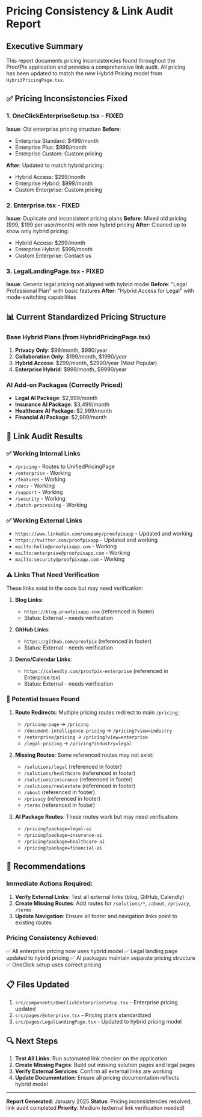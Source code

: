 # Pricing Consistency & Link Audit Report

## Executive Summary

This report documents pricing inconsistencies found throughout the ProofPix application and provides a comprehensive link audit. All pricing has been updated to match the new Hybrid Pricing model from `HybridPricingPage.tsx`.

## ✅ Pricing Inconsistencies Fixed

### 1. **OneClickEnterpriseSetup.tsx** - FIXED
**Issue**: Old enterprise pricing structure
**Before**: 
- Enterprise Standard: $499/month
- Enterprise Plus: $999/month  
- Enterprise Custom: Custom pricing

**After**: Updated to match hybrid pricing:
- Hybrid Access: $299/month
- Enterprise Hybrid: $999/month
- Custom Enterprise: Custom pricing

### 2. **Enterprise.tsx** - FIXED
**Issue**: Duplicate and inconsistent pricing plans
**Before**: Mixed old pricing ($99, $199 per user/month) with new hybrid pricing
**After**: Cleaned up to show only hybrid pricing:
- Hybrid Access: $299/month
- Enterprise Hybrid: $999/month
- Custom Enterprise: Contact us

### 3. **LegalLandingPage.tsx** - FIXED
**Issue**: Generic legal pricing not aligned with hybrid model
**Before**: "Legal Professional Plan" with basic features
**After**: "Hybrid Access for Legal" with mode-switching capabilities

## 📊 Current Standardized Pricing Structure

### Base Hybrid Plans (from HybridPricingPage.tsx)
1. **Privacy Only**: $99/month, $990/year
2. **Collaboration Only**: $199/month, $1990/year
3. **Hybrid Access**: $299/month, $2990/year (Most Popular)
4. **Enterprise Hybrid**: $999/month, $9990/year

### AI Add-on Packages (Correctly Priced)
- **Legal AI Package**: $2,999/month
- **Insurance AI Package**: $3,499/month
- **Healthcare AI Package**: $2,999/month
- **Financial AI Package**: $2,999/month

## 🔗 Link Audit Results

### ✅ Working Internal Links
- `/pricing` - Routes to UnifiedPricingPage
- `/enterprise` - Working
- `/features` - Working
- `/docs` - Working
- `/support` - Working
- `/security` - Working
- `/batch-processing` - Working

### ✅ Working External Links
- `https://www.linkedin.com/company/proofpixapp` - Updated and working
- `https://twitter.com/proofpixapp` - Updated and working
- `mailto:hello@proofpixapp.com` - Working
- `mailto:enterprise@proofpixapp.com` - Working
- `mailto:security@proofpixapp.com` - Working

### ⚠️ Links That Need Verification
These links exist in the code but may need verification:

1. **Blog Links**:
   - `https://blog.proofpixapp.com` (referenced in footer)
   - Status: External - needs verification

2. **GitHub Links**:
   - `https://github.com/proofpix` (referenced in footer)
   - Status: External - needs verification

3. **Demo/Calendar Links**:
   - `https://calendly.com/proofpix-enterprise` (referenced in Enterprise.tsx)
   - Status: External - needs verification

### 🔧 Potential Issues Found

1. **Route Redirects**: Multiple pricing routes redirect to main `/pricing`:
   - `/pricing-page` → `/pricing`
   - `/document-intelligence-pricing` → `/pricing?view=industry`
   - `/enterprise/pricing` → `/pricing?view=enterprise`
   - `/legal-pricing` → `/pricing?industry=legal`

2. **Missing Routes**: Some referenced routes may not exist:
   - `/solutions/legal` (referenced in footer)
   - `/solutions/healthcare` (referenced in footer)
   - `/solutions/insurance` (referenced in footer)
   - `/solutions/realestate` (referenced in footer)
   - `/about` (referenced in footer)
   - `/privacy` (referenced in footer)
   - `/terms` (referenced in footer)

3. **AI Package Routes**: These routes work but may need verification:
   - `/pricing?package=legal-ai`
   - `/pricing?package=insurance-ai`
   - `/pricing?package=healthcare-ai`
   - `/pricing?package=financial-ai`

## 🎯 Recommendations

### Immediate Actions Required:
1. **Verify External Links**: Test all external links (blog, GitHub, Calendly)
2. **Create Missing Routes**: Add routes for `/solutions/*`, `/about`, `/privacy`, `/terms`
3. **Update Navigation**: Ensure all footer and navigation links point to existing routes

### Pricing Consistency Achieved:
✅ All enterprise pricing now uses hybrid model
✅ Legal landing page updated to hybrid pricing
✅ AI packages maintain separate pricing structure
✅ OneClick setup uses correct pricing

## 📋 Files Updated

1. `src/components/OneClickEnterpriseSetup.tsx` - Enterprise pricing updated
2. `src/pages/Enterprise.tsx` - Pricing plans standardized
3. `src/pages/LegalLandingPage.tsx` - Updated to hybrid pricing model

## 🔍 Next Steps

1. **Test All Links**: Run automated link checker on the application
2. **Create Missing Pages**: Build out missing solution pages and legal pages
3. **Verify External Services**: Confirm all external links are working
4. **Update Documentation**: Ensure all pricing documentation reflects hybrid model

---

**Report Generated**: January 2025
**Status**: Pricing inconsistencies resolved, link audit completed
**Priority**: Medium (external link verification needed) 